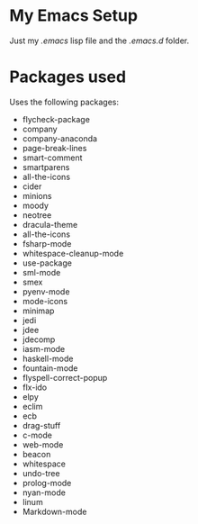 # My Emacs Setup

Just my *.emacs* lisp file and the *.emacs.d* folder.

# Packages used

Uses the following packages:

- flycheck-package
- company
- company-anaconda
- page-break-lines
- smart-comment
- smartparens
- all-the-icons
- cider
- minions
- moody
- neotree
- dracula-theme
- all-the-icons
- fsharp-mode
- whitespace-cleanup-mode
- use-package
- sml-mode
- smex
- pyenv-mode
- mode-icons
- minimap
- jedi
- jdee
- jdecomp
- iasm-mode
- haskell-mode
- fountain-mode
- flyspell-correct-popup
- flx-ido
- elpy
- eclim
- ecb
- drag-stuff
- c-mode
- web-mode
- beacon
- whitespace
- undo-tree
- prolog-mode
- nyan-mode
- linum
- Markdown-mode
